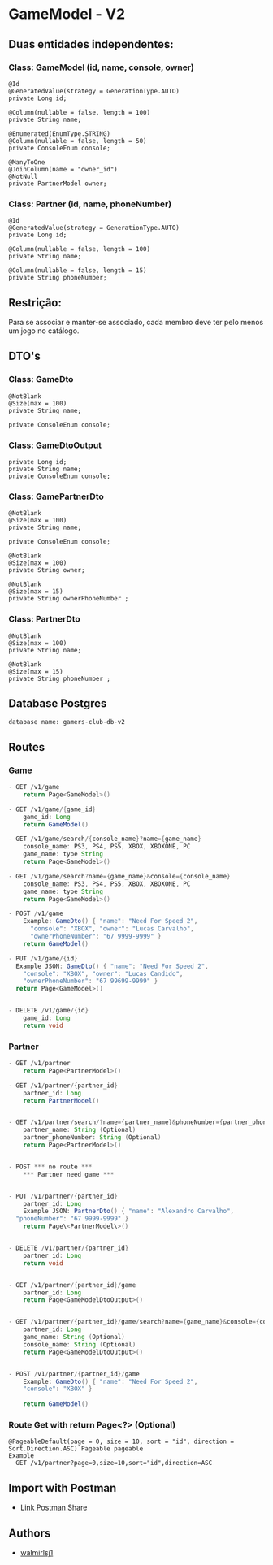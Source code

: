 # GameModel - V2
## Duas entidades independentes:

### Class: GameModel (id, name, console, owner)
    @Id
    @GeneratedValue(strategy = GenerationType.AUTO)
    private Long id;

    @Column(nullable = false, length = 100)
    private String name;

    @Enumerated(EnumType.STRING)
    @Column(nullable = false, length = 50)
    private ConsoleEnum console;

    @ManyToOne
    @JoinColumn(name = "owner_id")
    @NotNull
    private PartnerModel owner;
### Class: Partner (id, name, phoneNumber)

    @Id
    @GeneratedValue(strategy = GenerationType.AUTO)
    private Long id;

    @Column(nullable = false, length = 100)
    private String name;

    @Column(nullable = false, length = 15)
    private String phoneNumber;

## Restrição:
  Para se associar e manter-se associado, cada membro deve ter pelo menos um jogo no catálogo.


## DTO's
### Class: GameDto
    @NotBlank
    @Size(max = 100)
    private String name;

    private ConsoleEnum console;

### Class: GameDtoOutput
    private Long id;
    private String name;
    private ConsoleEnum console;

### Class: GamePartnerDto
    @NotBlank
    @Size(max = 100)
    private String name;

    private ConsoleEnum console;

    @NotBlank
    @Size(max = 100)
    private String owner;

    @NotBlank
    @Size(max = 15)
    private String ownerPhoneNumber ;

### Class: PartnerDto
    @NotBlank
    @Size(max = 100)
    private String name;

    @NotBlank
    @Size(max = 15)
    private String phoneNumber ;

## Database Postgres
    database name: gamers-club-db-v2

## Routes
### Game
```Java 
- GET /v1/game
    return Page<GameModel>()

- GET /v1/game/{game_id}
    game_id: Long
    return GameModel()

- GET /v1/game/search/{console_name}?name={game_name}
    console_name: PS3, PS4, PS5, XBOX, XBOXONE, PC
    game_name: type String
    return Page<GameModel>()

- GET /v1/game/search?name={game_name}&console={console_name}
    console_name: PS3, PS4, PS5, XBOX, XBOXONE, PC
    game_name: type String
    return Page<GameModel>()

- POST /v1/game
    Example: GameDto() { "name": "Need For Speed 2",
      "console": "XBOX", "owner": "Lucas Carvalho",
      "ownerPhoneNumber": "67 9999-9999" }
    return GameModel()

- PUT /v1/game/{id}
  Example JSON: GameDto() { "name": "Need For Speed 2",
    "console": "XBOX", "owner": "Lucas Candido", 
    "ownerPhoneNumber": "67 99699-9999" }
  return Page<GameModel>()


- DELETE /v1/game/{id}
    game_id: Long
    return void
 ```

### Partner
```Java 
- GET /v1/partner
    return Page<PartnerModel>()

- GET /v1/partner/{partner_id}
    partner_id: Long
    return PartnerModel()


- GET /v1/partner/search/?name={partner_name}&phoneNumber={partner_phoneNumber}
    partner_name: String (Optional)
    partner_phoneNumber: String (Optional)
    return Page<PartnerModel>()


- POST *** no route ***
    *** Partner need game *** 


- PUT /v1/partner/{partner_id}
    partner_id: Long
    Example JSON: PartnerDto() { "name": "Alexandro Carvalho",
  "phoneNumber": "67 9999-9999" }
    return Page\<PartnerModel\>()


- DELETE /v1/partner/{partner_id}
    partner_id: Long
    return void


- GET /v1/partner/{partner_id}/game
    partner_id: Long
    return Page<GameModelDtoOutput>()


- GET /v1/partner/{partner_id}/game/search?name={game_name}&console={console_name}
    partner_id: Long
    game_name: String (Optional)
    console_name: String (Optional)
    return Page<GameModelDtoOutput>()


- POST /v1/partner/{partner_id}/game
    Example: GameDto() { "name": "Need For Speed 2",
    "console": "XBOX" }
  
    return GameModel()
 ```

### Route Get with return Page\<?\> (Optional)
    @PageableDefault(page = 0, size = 10, sort = "id", direction = Sort.Direction.ASC) Pageable pageable
    Example
      GET /v1/partner?page=0,size=10,sort="id",direction=ASC

## Import with Postman
- [Link Postman Share](https://www.getpostman.com/collections/cd3427d28ded214ea868)

## Authors
- [walmirlsj1](https://github.com/walmirlsj1)
 